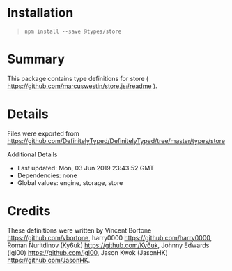 # Installation
> `npm install --save @types/store`

# Summary
This package contains type definitions for store ( https://github.com/marcuswestin/store.js#readme ).

# Details
Files were exported from https://github.com/DefinitelyTyped/DefinitelyTyped/tree/master/types/store

Additional Details
 * Last updated: Mon, 03 Jun 2019 23:43:52 GMT
 * Dependencies: none
 * Global values: engine, storage, store

# Credits
These definitions were written by Vincent Bortone <https://github.com/vbortone>, harry0000 <https://github.com/harry0000>, Roman Nuritdinov (Ky6uk) <https://github.com/Ky6uk>, Johnny Edwards (igl00) <https://github.com/igl00>, Jason Kwok (JasonHK) <https://github.com/JasonHK>.
